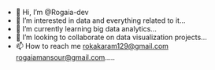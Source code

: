 - 👋 Hi, I’m @Rogaia-dev
- 👀 I’m interested in data and everything related to it...
- 🌱 I’m currently learning big data analytics...
- 💞️ I’m looking to collaborate on data visualization projects...
- 📫 How to reach me rokakaram129@gmail.com rogaiamansour@gmail.com.....

<!---
Rogaia-dev/Rogaia-dev is a ✨ special ✨ repository because its `README.md` (this file) appears on your GitHub profile.
You can click the Preview link to take a look at your changes.
--->
